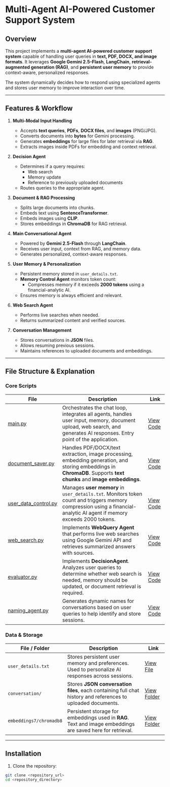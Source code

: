 # Multi-Agent AI-Powered Customer Support System

## Overview

This project implements a **multi-agent AI-powered customer support system** capable of handling user queries in **text, PDF, DOCX, and image formats**. It leverages **Google Gemini 2.5-Flash**, **LangChain**, **retrieval-augmented generation (RAG)**, and **persistent user memory** to provide context-aware, personalized responses.  

The system dynamically decides how to respond using specialized agents and stores user memory to improve interaction over time.

---

## Features & Workflow

1. **Multi-Modal Input Handling**
   - Accepts **text queries**, **PDFs**, **DOCX files**, and **images** (PNG/JPG).
   - Converts documents into **bytes** for Gemini processing.
   - Generates **embeddings** for large files for later retrieval via **RAG**.
   - Extracts images inside PDFs for embedding and context retrieval.

2. **Decision Agent**
   - Determines if a query requires:
     - Web search
     - Memory update
     - Reference to previously uploaded documents
   - Routes queries to the appropriate agent.

3. **Document & RAG Processing**
   - Splits large documents into chunks.
   - Embeds text using **SentenceTransformer**.
   - Embeds images using **CLIP**.
   - Stores embeddings in **ChromaDB** for RAG retrieval.

4. **Main Conversational Agent**
   - Powered by **Gemini 2.5-Flash** through **LangChain**.
   - Receives user input, context from RAG, and memory data.
   - Generates personalized, context-aware responses.

5. **User Memory & Personalization**
   - Persistent memory stored in `user_details.txt`.
   - **Memory Control Agent** monitors token count:
     - Compresses memory if it exceeds **2000 tokens** using a financial-analytic AI.
   - Ensures memory is always efficient and relevant.

6. **Web Search Agent**
   - Performs live searches when needed.
   - Returns summarized content and verified sources.

7. **Conversation Management**
   - Stores conversations in **JSON** files.
   - Allows resuming previous sessions.
   - Maintains references to uploaded documents and embeddings.

---

## File Structure & Explanation

### Core Scripts

| File | Description | Link |
|------|-------------|------|
| [main.py](./main.py) | Orchestrates the chat loop, integrates all agents, handles user input, memory, document upload, web search, and generates AI responses. Entry point of the application. | [View Code](./main.py) |
| [document_saver.py](./document_saver.py) | Handles PDF/DOCX/text extraction, image processing, embedding generation, and storing embeddings in **ChromaDB**. Supports **text chunks** and **image embeddings**. | [View Code](./document_saver.py) |
| [user_data_control.py](./user_data_control.py) | Manages **user memory** in `user_details.txt`. Monitors token count and triggers memory compression using a financial-analytic AI agent if memory exceeds 2000 tokens. | [View Code](./user_data_control.py) |
| [web_search.py](./web_search.py) | Implements **WebQuery Agent** that performs live web searches using Google Gemini API and retrieves summarized answers with sources. | [View Code](./web_search.py) |
| [evaluator.py](./evaluator.py) | Implements **DecisionAgent**. Analyzes user queries to determine whether web search is needed, memory should be updated, or document retrieval is required. | [View Code](./evaluator.py) |
| [naming_agent.py](./naming_agent.py) | Generates dynamic names for conversations based on user queries to help identify and store sessions. | [View Code](./naming_agent.py) |

### Data & Storage

| File / Folder | Description | Link |
|---------------|-------------|------|
| `user_details.txt` | Stores persistent user memory and preferences. Used to personalize AI responses across sessions. | [View File](./user_details.txt) |
| `conversation/` | Stores **JSON conversation files**, each containing full chat history and references to uploaded documents. | [View Folder](./conversation) |
| `embeddings7/chromadb8` | Persistent storage for embeddings used in **RAG**. Text and image embeddings are saved here for retrieval. | [View Folder](./embeddings7/chromadb8) |

---

## Installation

1. Clone the repository:

```bash
git clone <repository_url>
cd <repository_directory>
